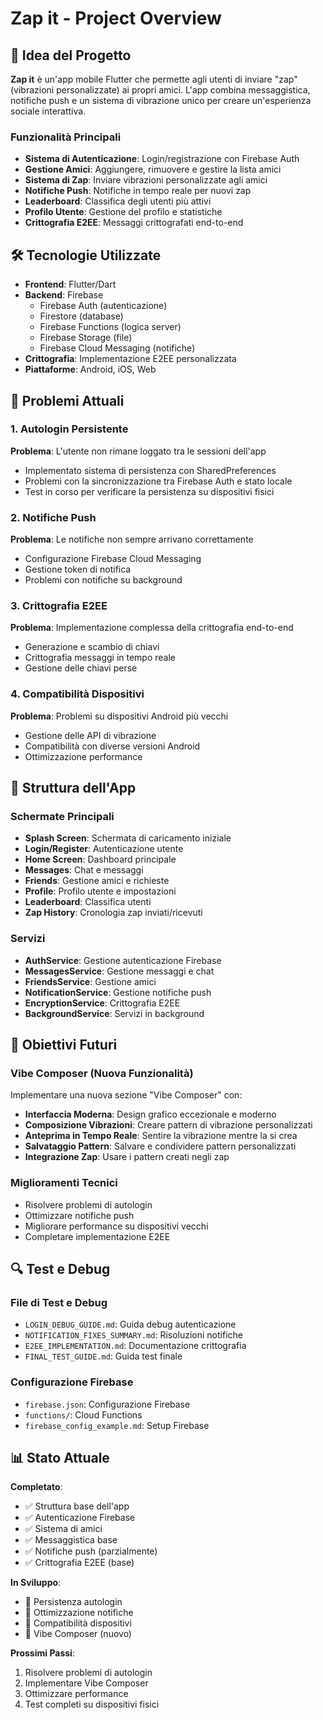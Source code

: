 # Zap it - Project Overview

## 🚀 Idea del Progetto

**Zap it** è un'app mobile Flutter che permette agli utenti di inviare "zap" (vibrazioni personalizzate) ai propri amici. L'app combina messaggistica, notifiche push e un sistema di vibrazione unico per creare un'esperienza sociale interattiva.

### Funzionalità Principali

- **Sistema di Autenticazione**: Login/registrazione con Firebase Auth
- **Gestione Amici**: Aggiungere, rimuovere e gestire la lista amici
- **Sistema di Zap**: Inviare vibrazioni personalizzate agli amici
- **Notifiche Push**: Notifiche in tempo reale per nuovi zap
- **Leaderboard**: Classifica degli utenti più attivi
- **Profilo Utente**: Gestione del profilo e statistiche
- **Crittografia E2EE**: Messaggi crittografati end-to-end

## 🛠️ Tecnologie Utilizzate

- **Frontend**: Flutter/Dart
- **Backend**: Firebase
  - Firebase Auth (autenticazione)
  - Firestore (database)
  - Firebase Functions (logica server)
  - Firebase Storage (file)
  - Firebase Cloud Messaging (notifiche)
- **Crittografia**: Implementazione E2EE personalizzata
- **Piattaforme**: Android, iOS, Web

## 🔧 Problemi Attuali

### 1. Autologin Persistente
**Problema**: L'utente non rimane loggato tra le sessioni dell'app
- Implementato sistema di persistenza con SharedPreferences
- Problemi con la sincronizzazione tra Firebase Auth e stato locale
- Test in corso per verificare la persistenza su dispositivi fisici

### 2. Notifiche Push
**Problema**: Le notifiche non sempre arrivano correttamente
- Configurazione Firebase Cloud Messaging
- Gestione token di notifica
- Problemi con notifiche su background

### 3. Crittografia E2EE
**Problema**: Implementazione complessa della crittografia end-to-end
- Generazione e scambio di chiavi
- Crittografia messaggi in tempo reale
- Gestione delle chiavi perse

### 4. Compatibilità Dispositivi
**Problema**: Problemi su dispositivi Android più vecchi
- Gestione delle API di vibrazione
- Compatibilità con diverse versioni Android
- Ottimizzazione performance

## 📱 Struttura dell'App

### Schermate Principali
- **Splash Screen**: Schermata di caricamento iniziale
- **Login/Register**: Autenticazione utente
- **Home Screen**: Dashboard principale
- **Messages**: Chat e messaggi
- **Friends**: Gestione amici e richieste
- **Profile**: Profilo utente e impostazioni
- **Leaderboard**: Classifica utenti
- **Zap History**: Cronologia zap inviati/ricevuti

### Servizi
- **AuthService**: Gestione autenticazione Firebase
- **MessagesService**: Gestione messaggi e chat
- **FriendsService**: Gestione amici
- **NotificationService**: Gestione notifiche push
- **EncryptionService**: Crittografia E2EE
- **BackgroundService**: Servizi in background

## 🎯 Obiettivi Futuri

### Vibe Composer (Nuova Funzionalità)
Implementare una nuova sezione "Vibe Composer" con:
- **Interfaccia Moderna**: Design grafico eccezionale e moderno
- **Composizione Vibrazioni**: Creare pattern di vibrazione personalizzati
- **Anteprima in Tempo Reale**: Sentire la vibrazione mentre la si crea
- **Salvataggio Pattern**: Salvare e condividere pattern personalizzati
- **Integrazione Zap**: Usare i pattern creati negli zap

### Miglioramenti Tecnici
- Risolvere problemi di autologin
- Ottimizzare notifiche push
- Migliorare performance su dispositivi vecchi
- Completare implementazione E2EE

## 🔍 Test e Debug

### File di Test e Debug
- `LOGIN_DEBUG_GUIDE.md`: Guida debug autenticazione
- `NOTIFICATION_FIXES_SUMMARY.md`: Risoluzioni notifiche
- `E2EE_IMPLEMENTATION.md`: Documentazione crittografia
- `FINAL_TEST_GUIDE.md`: Guida test finale

### Configurazione Firebase
- `firebase.json`: Configurazione Firebase
- `functions/`: Cloud Functions
- `firebase_config_example.md`: Setup Firebase

## 📊 Stato Attuale

**Completato**:
- ✅ Struttura base dell'app
- ✅ Autenticazione Firebase
- ✅ Sistema di amici
- ✅ Messaggistica base
- ✅ Notifiche push (parzialmente)
- ✅ Crittografia E2EE (base)

**In Sviluppo**:
- 🔄 Persistenza autologin
- 🔄 Ottimizzazione notifiche
- 🔄 Compatibilità dispositivi
- 🔄 Vibe Composer (nuovo)

**Prossimi Passi**:
1. Risolvere problemi di autologin
2. Implementare Vibe Composer
3. Ottimizzare performance
4. Test completi su dispositivi fisici 